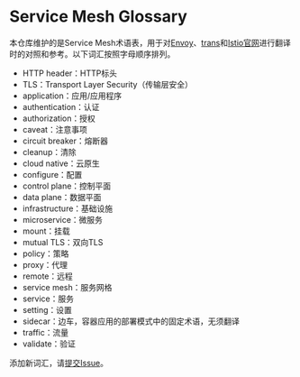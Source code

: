 # Service Mesh Glossary

本仓库维护的是Service Mesh术语表，用于对[Envoy](https://github.com/servicemesher/envoy)、[trans](https://github.com/servicemesher/trans)和[Istio官网](https://github.com/istio/istio.github.io)进行翻译时的对照和参考。以下词汇按照字母顺序排列。

- HTTP header：HTTP标头
- TLS：Transport Layer Security（传输层安全）
- application：应用/应用程序
- authentication：认证
- authorization：授权
- caveat：注意事项
- circuit breaker：熔断器
- cleanup：清除
- cloud native：云原生
- configure：配置
- control plane：控制平面
- data plane：数据平面
- infrastructure：基础设施
- microservice：微服务
- mount：挂载
- mutual TLS：双向TLS
- policy：策略
- proxy：代理
- remote：远程
- service mesh：服务网格
- service：服务
- setting：设置
- sidecar：边车，容器应用的部署模式中的固定术语，无须翻译
- traffic：流量
- validate：验证

添加新词汇，请[提交Issue](https://github.com/servicemesher/glossary/issues/new)。